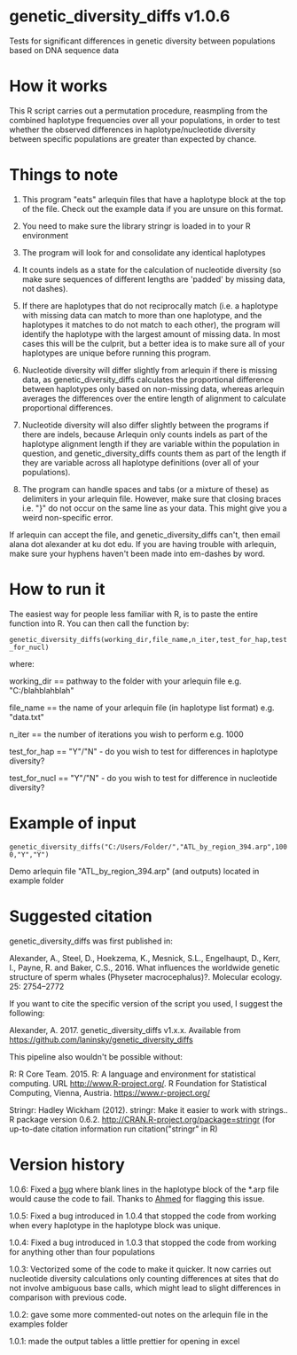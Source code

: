 # genetic_diversity_diffs v1.0.6
Tests for significant differences in genetic diversity between populations based on DNA sequence data

# How it works
This R script carries out a permutation procedure, reasmpling from the combined haplotype frequencies over all your populations, in order to test whether the observed differences in haplotype/nucleotide diversity between specific populations are greater than expected by chance.

# Things to note
1) This program "eats" arlequin files that have a haplotype block at the top of the file. Check out the example data if you are unsure on this format.

2) You need to make sure the library stringr is loaded in to your R environment

3) The program will look for and consolidate any identical haplotypes

4) It counts indels as a state for the calculation of nucleotide diversity (so make sure sequences of different lengths are 'padded' by missing data, not dashes).

5) If there are haplotypes that do not reciprocally match (i.e. a haplotype with missing data can match to more than one haplotype, and the haplotypes it matches to do not match to each other), the program will identify the haplotype with the largest amount of missing data. In most cases this will be the culprit, but a better idea is to make sure all of your haplotypes are unique before running this program.

6) Nucleotide diversity will differ slightly from arlequin if there is missing data, as genetic_diversity_diffs calculates the proportional difference between haplotypes only based on non-missing data, whereas arlequin averages the differences over the entire length of alignment to calculate proportional differences. 

7) Nucleotide diversity will also differ slightly between the programs if there are indels, because Arlequin only counts indels as part of the haplotype alignment length if they are variable within the population in question, and genetic_diversity_diffs counts them as part of the length if they are variable across all haplotype definitions (over all of your populations).

8) The program can handle spaces and tabs (or a mixture of these) as delimiters in your arlequin file. However, make sure that closing braces i.e. "}" do not occur on the same line as your data. This might give you a weird non-specific error.

If arlequin can accept the file, and genetic_diversity_diffs can't, then email alana dot alexander at ku dot edu. If you are having trouble with arlequin, make sure your hyphens haven't been made into em-dashes by word.

# How to run it
The easiest way for people less familiar with R, is to paste the entire function into R. You can then call the function by:

`genetic_diversity_diffs(working_dir,file_name,n_iter,test_for_hap,test_for_nucl)`

where:

working_dir == pathway to the folder with your arlequin file e.g. "C:/blahblahblah" 

file_name == the name of your arlequin file (in haplotype list format) e.g. "data.txt"

n_iter == the number of iterations you wish to perform e.g. 1000

test_for_hap == "Y"/"N" - do you wish to test for differences in haplotype diversity?

test_for_nucl == "Y"/"N" - do you wish to test for difference in nucleotide diversity?

# Example of input
`genetic_diversity_diffs("C:/Users/Folder/","ATL_by_region_394.arp",1000,"Y","Y")`

Demo arlequin file "ATL_by_region_394.arp" (and outputs) located in example folder

# Suggested citation
genetic_diversity_diffs was first published in:

Alexander, A., Steel, D., Hoekzema, K., Mesnick, S.L., Engelhaupt, D., Kerr, I., Payne, R. and Baker, C.S., 2016. What influences the worldwide genetic structure of sperm whales (Physeter macrocephalus)?. Molecular ecology. 25: 2754–2772

If you want to cite the specific version of the script you used, I suggest the following:

Alexander, A. 2017. genetic_diversity_diffs v1.x.x. Available from https://github.com/laninsky/genetic_diversity_diffs

This pipeline also wouldn't be possible without:

R: R Core Team. 2015. R: A language and environment for statistical computing. URL http://www.R-project.org/. R Foundation for Statistical Computing, Vienna, Austria. https://www.r-project.org/

Stringr:  Hadley Wickham (2012). stringr: Make it easier to work with strings..
  R package version 0.6.2. http://CRAN.R-project.org/package=stringr (for up-to-date citation information run citation("stringr" in R)

# Version history
1.0.6: Fixed a [bug](https://github.com/laninsky/genetic_diversity_diffs/issues/1) where blank lines in the haplotype block of the \*.arp file would cause the code to fail. Thanks to [Ahmed](https://github.com/Aljumiliy1) for flagging this issue.

1.0.5: Fixed a bug introduced in 1.0.4 that stopped the code from working when every haplotype in the haplotype block was unique.

1.0.4: Fixed a bug introduced in 1.0.3 that stopped the code from working for anything other than four populations

1.0.3: Vectorized some of the code to make it quicker. It now carries out nucleotide diversity calculations only counting differences at sites that do not involve ambiguous base calls, which might lead to slight differences in comparison with previous code.

1.0.2: gave some more commented-out notes on the arlequin file in the examples folder

1.0.1: made the output tables a little prettier for opening in excel


